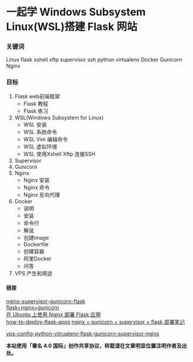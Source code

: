# 一起学 Windows Subsystem Linux(WSL)搭建 Flask 网站

### 关键词
Linux flask xshell xftp supervisor ssh python virtualenv Docker Gunicorn Nginx

### 目标
1. Flask web前端框架
   * Flask 教程
   * Flask 练习
2. WSL(Windows Subsystem for Linux)
   * WSL 安装
   * WSL 系统命令
   * WSL Vim 编辑命令
   * WSL 虚拟环境
   * WSL 使用Xshell Xftp 连接SSH
3. Supervisor
4. Gunicorn
5. Nginx
   * Nginx 安装
   * Nginx 命令
   * Nginx 反向代理
6. Docker
   * 说明
   * 安装
   * 命令行
   * 解说
   * 创建image
   * Dockerfile
   * 创建容器
   * 阿里Docker
   * 问答
7. VPS 产生和用途

#### 链接
[nginx-supervisor-gunicorn-flask](http://www.simpleapples.com/2015/06/11/configure-nginx-supervisor-gunicorn-flask/)  
[flask+nginx+gunicorn](https://baijiahao.baidu.com/s?id=1616440047552092518&wfr=spider&for=pc)  
[在 Ubuntu 上使用 Nginx 部署 Flask 应用 ](https://www.oschina.net/translate/serving-flask-with-nginx-on-ubuntu)  
[how-to-deploy-flask-apps](https://blog.igevin.info/posts/how-to-deploy-flask-apps/)
[nginx + gunicorn + supervisor + flask 部署笔记](https://www.jianshu.com/p/be9dd421fb8d)

[vps-config-python-vitrualenv-flask-gunicorn-supervisor-nginx](http://beiyuu.com/vps-config-python-vitrualenv-flask-gunicorn-supervisor-nginx)  

**本站使用「署名 4.0 国际」创作共享协议，转载请在文章明显位置注明作者及出处。**